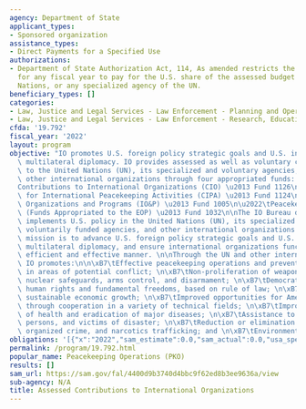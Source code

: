 ```yaml
---
agency: Department of State
applicant_types:
- Sponsored organization
assistance_types:
- Direct Payments for a Specified Use
authorizations:
- Department of State Authorization Act, 114, As amended restricts the use of funds
  for any fiscal year to pay for the U.S. share of the assessed budget of the United
  Nations, or any specialized agency of the UN.
beneficiary_types: []
categories:
- Law, Justice and Legal Services - Law Enforcement - Planning and Operations
- Law, Justice and Legal Services - Law Enforcement - Research, Education, Training
cfda: '19.792'
fiscal_year: '2022'
layout: program
objective: "IO promotes U.S. foreign policy strategic goals and U.S. interests through\
  \ multilateral diplomacy. IO provides assessed as well as voluntary contributions\
  \ to the United Nations (UN), its specialized and voluntary agencies, and certain\
  \ other international organizations through four appropriated funds: \n\n\u2022\t\
  Contributions to International Organizations (CIO) \u2013 Fund 1126\n\u2022\tContributions\
  \ for International Peacekeeping Activities (CIPA) \u2013 Fund 1124\n\u2022\tInternational\
  \ Organizations and Programs (IO&P) \u2013 Fund 1005\n\u2022\tPeacekeeping Operations\
  \ (Funds Appropriated to the EOP) \u2013 Fund 1032\n\nThe IO Bureau develops and\
  \ implements U.S. policy in the United Nations (UN), its specialized and certain\
  \ voluntarily funded agencies, and other international organizations. IO\u2019s\
  \ mission is to advance U.S. foreign policy strategic goals and U.S. interests through\
  \ multilateral diplomacy, and ensure international organizations function in an\
  \ efficient and effective manner. \n\nThrough the UN and other international organizations,\
  \ IO promotes:\n\n\xB7\tEffective peacekeeping operations and preventive measures\
  \ in areas of potential conflict; \n\xB7\tNon-proliferation of weapons of mass destruction,\
  \ nuclear safeguards, arms control, and disarmament; \n\xB7\tDemocratic principles,\
  \ human rights and fundamental freedoms, based on rule of law; \n\xB7\tEnvironmentally\
  \ sustainable economic growth; \n\xB7\tImproved opportunities for America's economy\
  \ through cooperation in a variety of technical fields; \n\xB7\tImproved standards\
  \ of health and eradication of major diseases; \n\xB7\tAssistance to refugees, displaced\
  \ persons, and victims of disaster; \n\xB7\tReduction or elimination of terrorism,\
  \ organized crime, and narcotics trafficking; and \n\xB7\tEnvironmental cooperation."
obligations: '[{"x":"2022","sam_estimate":0.0,"sam_actual":0.0,"usa_spending_actual":92566793.19},{"x":"2023","sam_estimate":0.0,"sam_actual":0.0,"usa_spending_actual":23044289.13},{"x":"2024","sam_estimate":0.0,"sam_actual":0.0,"usa_spending_actual":0.0}]'
permalink: /program/19.792.html
popular_name: Peacekeeping Operations (PKO)
results: []
sam_url: https://sam.gov/fal/4400d9b3740d4bbc9f62ed8b3ee9636a/view
sub-agency: N/A
title: Assessed Contributions to International Organizations
---
```

